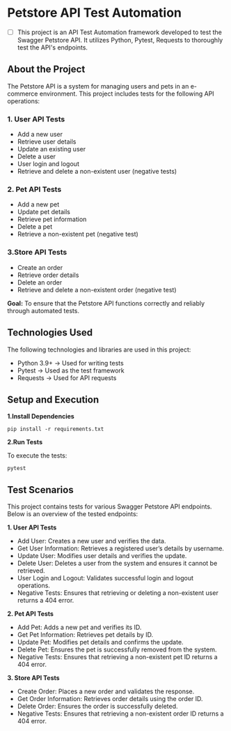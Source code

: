 # Petstore API Test Automation
- [ ] This project is an API Test Automation framework developed to test the Swagger Petstore API. It utilizes Python, Pytest, Requests to thoroughly test the API's endpoints.
## About the Project
The Petstore API is a system for managing users and pets in an e-commerce environment. This project includes tests for the following API operations:

### **1. User API Tests**

- Add a new user
- Retrieve user details
- Update an existing user
- Delete a user
- User login and logout 
- Retrieve and delete a non-existent user (negative tests)

### **2. Pet API Tests**
- Add a new pet
- Update pet details
- Retrieve pet information
- Delete a pet
- Retrieve a non-existent pet (negative test)

### **3.Store API Tests**

- Create an order
- Retrieve order details
- Delete an order
- Retrieve and delete a non-existent order (negative test)

**Goal:** To ensure that the Petstore API functions correctly and reliably through automated tests.

## Technologies Used

The following technologies and libraries are used in this project:

- Python 3.9+ → Used for writing tests
- Pytest → Used as the test framework
- Requests → Used for API requests

## Setup and Execution

**1.Install Dependencies**

```commandline
pip install -r requirements.txt
```
**2.Run Tests**

To execute the tests:
```commandline
pytest
```
## Test Scenarios

This project contains tests for various Swagger Petstore API endpoints. Below is an overview of the tested endpoints:

**1. User API Tests**

- Add User: Creates a new user and verifies the data.
- Get User Information: Retrieves a registered user’s details by username.
- Update User: Modifies user details and verifies the update.
- Delete User: Deletes a user from the system and ensures it cannot be retrieved.
- User Login and Logout: Validates successful login and logout operations.
- Negative Tests: Ensures that retrieving or deleting a non-existent user returns a 404 error.

**2. Pet API Tests**

- Add Pet: Adds a new pet and verifies its ID.
- Get Pet Information: Retrieves pet details by ID.
- Update Pet: Modifies pet details and confirms the update.
- Delete Pet: Ensures the pet is successfully removed from the system.
- Negative Tests: Ensures that retrieving a non-existent pet ID returns a 404 error.

**3. Store API Tests**

- Create Order: Places a new order and validates the response.
- Get Order Information: Retrieves order details using the order ID.
- Delete Order: Ensures the order is successfully deleted.
- Negative Tests: Ensures that retrieving a non-existent order ID returns a 404 error.